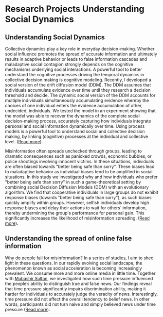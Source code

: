 
# Research Projects Understanding Social Dynamics

## Understanding Social Dynamics

Collective dynamics play a key role in everyday decision-making. Whether social influence promotes the spread of accurate information and ultimately results in adaptive behavior or leads to false information cascades and maladaptive social contagion strongly depends on the cognitive mechanisms underlying social interactions. A powerful tool to better understand the cognitive processes driving the temporal dynamics in collective decision making is cognitive modeling. Recently, I developed a social version of the drift diffusion model (DDM). The DDM assumes that individuals accumulate evidence over time until they research a decision threshold and decide. The dynamic social version of the DDM accounts for multiple individuals simultaneously accumulating evidence whereby the choices of one individual enters the evidence accumulation of other, undecided, individuals. We tested the model in an experiment showing that the model was able to recover the dynamics of the complete social decision-making process, accurately capturing how individuals integrate personal and social information dynamically over time. Using process models is a powerful tool to understand social and collective decision making, by linking (cognitive) processes at the individual and collective level. ([Read more](https://www.science.org/doi/10.1126/sciadv.abb0266)).

Misinformation often spreads unchecked through groups, leading to dramatic consequences such as panicked crowds, economic bubbles, or police shootings involving innocent victims. In these situations, individuals are often biased towards "better being safe than sorry". These biases lead to maladaptive behavior as individual biases tend to be amplified in social situations. In this study we investigated why and how individuals who prefer "better being safe than sorry" in such a game-theoretical setting by combining social Decision Diffusion Models (DDM) with an evolutionary algorithm. We find that cooperative individuals in large groups do not exhibit response biases (towards "better being safe than sorry"), as such biases quickly amplify within groups. However, selfish individuals develop high response biases and delay their actions to wait for others' information, thereby undermining the group's performance for personal gain. This significantly increases the likelihood of misinformation spreading. ([Read more](https://doi.org/10.1371/journal.pcbi.1010442)).


## Understanding the spread of online false information 

Why do people fall for misinformation? In a series of studies, I aim to shed light in these questions.
In our rapidly evolving social landscape, the phenomenon known as social acceleration is becoming increasingly prevalent. We consume more and more online media in little time. Together with [Mubashir Sultan](https://www.mpib-berlin.mpg.de/person/mubashir-sultan/419405), we investigated how such time pressure influenced the people’s ability to distinguish true and false news. Our findings reveal that time pressure significantly impairs discrimination ability, making it harder for individuals to accurately judge the veracity of news. Interestingly, time pressure did not affect the overall tendency to belief news. In other words, participants did not turn naive and simply believed news under time pressure ([Read more](https://www.nature.com/articles/s41598-022-26209-8)).   
